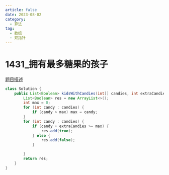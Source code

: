 ```yaml
---
article: false
date: 2023-08-02
category: 
  - 算法
tag: 
  - 数组
  - 双指针
---
```

# 1431_拥有最多糖果的孩子

<Badge text="简单" type="tip" vertical="middle" />

[题目描述](https://leetcode.cn/problems/kids-with-the-greatest-number-of-candies/description/?envType=study-plan-v2&envId=leetcode-75)


```java
class Solution {
    public List<Boolean> kidsWithCandies(int[] candies, int extraCandies) {
        List<Boolean> res = new ArrayList<>();
        int max = 0;
        for (int candy : candies) {
            if (candy > max) max = candy;
        }
        for (int candy : candies) {
            if (candy + extraCandies >= max) {
                res.add(true);
            } else {
                res.add(false);
            }

        }
        return res;
    }
}
```

